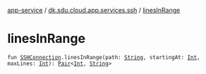 [app-service](../index.md) / [dk.sdu.cloud.app.services.ssh](index.md) / [linesInRange](./lines-in-range.md)

# linesInRange

`fun `[`SSHConnection`](-s-s-h-connection/index.md)`.linesInRange(path: `[`String`](https://kotlinlang.org/api/latest/jvm/stdlib/kotlin/-string/index.html)`, startingAt: `[`Int`](https://kotlinlang.org/api/latest/jvm/stdlib/kotlin/-int/index.html)`, maxLines: `[`Int`](https://kotlinlang.org/api/latest/jvm/stdlib/kotlin/-int/index.html)`): `[`Pair`](https://kotlinlang.org/api/latest/jvm/stdlib/kotlin/-pair/index.html)`<`[`Int`](https://kotlinlang.org/api/latest/jvm/stdlib/kotlin/-int/index.html)`, `[`String`](https://kotlinlang.org/api/latest/jvm/stdlib/kotlin/-string/index.html)`>`